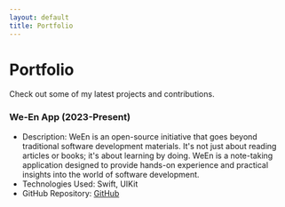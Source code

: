 ```yaml
---
layout: default
title: Portfolio
---
```


# Portfolio

Check out some of my latest projects and contributions.

### We-En App (2023-Present)

- Description: WeEn is an open-source initiative that goes beyond traditional software development materials. It's not just about reading articles or books; it's about learning by doing. WeEn is a note-taking application designed to provide hands-on experience and practical insights into the world of software development.
- Technologies Used: Swift, UIKit
- GitHub Repository: [GitHub](<https://github.com/syaifulamindev/WeEn.git>)